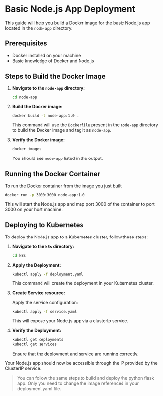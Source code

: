 # Basic Node.js App Deployment

This guide will help you build a Docker image for the basic Node.js app located in the `node-app` directory.

## Prerequisites

- Docker installed on your machine
- Basic knowledge of Docker and Node.js

## Steps to Build the Docker Image

1. **Navigate to the `node-app` directory:**

    ```sh
    cd node-app
    ```

2. **Build the Docker image:**

    ```sh
    docker build -t node-app:1.0 .
    ```

    This command will use the `Dockerfile` present in the `node-app` directory to build the Docker image and tag it as `node-app`.

3. **Verify the Docker image:**

    ```sh
    docker images
    ```

    You should see `node-app` listed in the output.

## Running the Docker Container

To run the Docker container from the image you just built:

```sh
docker run -p 3000:3000 node-app:1.0
```

This will start the Node.js app and map port 3000 of the container to port 3000 on your host machine.

## Deploying to Kubernetes

To deploy the Node.js app to a Kubernetes cluster, follow these steps:

1. **Navigate to the `k8s` directory:**

    ```sh
    cd k8s
    ```


2. **Apply the Deployment:**

    ```sh
    kubectl apply -f deployment.yaml
    ```

    This command will create the deployment in your Kubernetes cluster.

3. **Create Service resource:**

    Apply the service configuration:

    ```sh
    kubectl apply -f service.yaml
    ```

    This will expose your Node.js app via a clusterIp service.

4. **Verify the Deployment:**

    ```sh
    kubectl get deployments
    kubectl get services
    ```

    Ensure that the deployment and service are running correctly.

Your Node.js app should now be accessible through the IP provided by the ClusterIP service.


> You can follow the same steps to build and deploy the python flask app. Only you need to change the image referenced in your deployment.yaml file.

